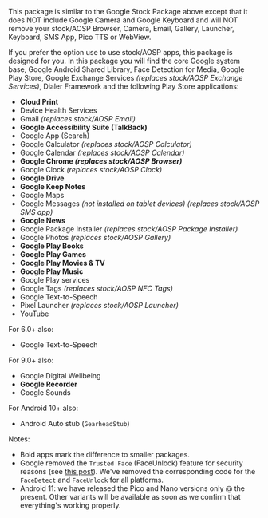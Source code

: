 This package is similar to the Google Stock Package above except that it does NOT include Google Camera and Google Keyboard and will NOT remove your stock/AOSP Browser, Camera, Email, Gallery, Launcher, Keyboard, SMS App, Pico TTS or WebView.

If you prefer the option use to use stock/AOSP apps, this package is designed for you.
In this package you will find the core Google system base, Google Android Shared Library, Face Detection for Media, Google Play Store, Google Exchange Services _(replaces stock/AOSP Exchange Services)_, Dialer Framework and the following Play Store applications:

* **Cloud Print**
* Device Health Services
* Gmail _(replaces stock/AOSP Email)_
* **Google Accessibility Suite (TalkBack)**
* Google App (Search)
* Google Calculator _(replaces stock/AOSP Calculator)_
* Google Calendar _(replaces stock/AOSP Calendar)_
* **Google Chrome _(replaces stock/AOSP Browser)_**
* Google Clock _(replaces stock/AOSP Clock)_
* **Google Drive**
* **Google Keep Notes**
* Google Maps
* Google Messages _(not installed on tablet devices)_ _(replaces stock/AOSP SMS app)_
* **Google News**
* Google Package Installer _(replaces stock/AOSP Package Installer)_
* Google Photos _(replaces stock/AOSP Gallery)_
* **Google Play Books**
* **Google Play Games**
* **Google Play Movies & TV**
* **Google Play Music**
* Google Play services
* Google Tags _(replaces stock/AOSP NFC Tags)_
* Google Text-to-Speech
* Pixel Launcher _(replaces stock/AOSP Launcher)_
* YouTube

For 6.0+ also:
* Google Text-to-Speech

For 9.0+ also:
* Google Digital Wellbeing
* **Google Recorder**
* Google Sounds

For Android 10+ also:
* Android Auto stub (``GearheadStub``)

Notes:
* Bold apps mark the difference to smaller packages.
* Google removed the `Trusted Face` (FaceUnlock) feature for security reasons (see [this post](https://www.androidpolice.com/2019/09/04/trusted-face-smart-unlock-method-has-been-removed-from-android-devices/)). We've removed the corresponding code for the `FaceDetect` and `FaceUnlock` for all platforms.
* Android 11: we have released the Pico and Nano versions only @ the present. Other variants will be available as soon as we confirm that everything's working properly.